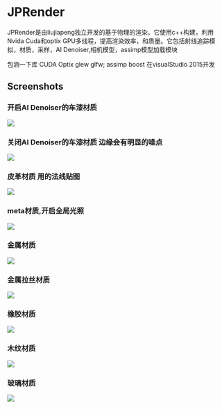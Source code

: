 # JPRender
JPRender是由liujiapeng独立开发的基于物理的渲染。它使用c++构建，利用Nvida Cuda和optix GPU多线程，提高渲染效率，和质量。它包括射线追踪模拟，材质，采样，AI Denoiser,相机模型，assimp模型加载模块

包涵一下库
CUDA
Optix
glew
glfw;
assimp
boost
在visualStudio 2015开发
## Screenshots
### 开启AI Denoiser的车漆材质
![](https://github.com/liujiapeng550/JPRender/blob/master/img/carpaint.bmp?raw=true)
### 关闭AI Denoiser的车漆材质 边缘会有明显的噪点
![](https://github.com/liujiapeng550/JPRender/blob/master/img/carpaintNoDe.bmp?raw=true)
### 皮革材质 用的法线贴图
![](https://github.com/liujiapeng550/JPRender/blob/master/img/leather.bmp?raw=true)
### meta材质,开启全局光照
![](https://github.com/liujiapeng550/JPRender/blob/master/img/meta.png?raw=true)
### 金属材质
![](https://github.com/liujiapeng550/JPRender/blob/master/img/metal.png?raw=true)
### 金属拉丝材质
![](https://github.com/liujiapeng550/JPRender/blob/master/img/metalBrushed.bmp?raw=true)
### 橡胶材质
![](https://github.com/liujiapeng550/JPRender/blob/master/img/rubber.bmp?raw=true)
### 木纹材质
![](https://github.com/liujiapeng550/JPRender/blob/master/img/wood.bmp?raw=true)
### 玻璃材质
![](https://github.com/liujiapeng550/JPRender/blob/master/img/glass.bmp?raw=true)
